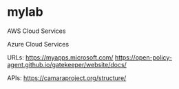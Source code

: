 # mylab

AWS Cloud Services

Azure Cloud Services

URLs:
https://myapps.microsoft.com/
https://open-policy-agent.github.io/gatekeeper/website/docs/



APIs:
https://camaraproject.org/structure/
